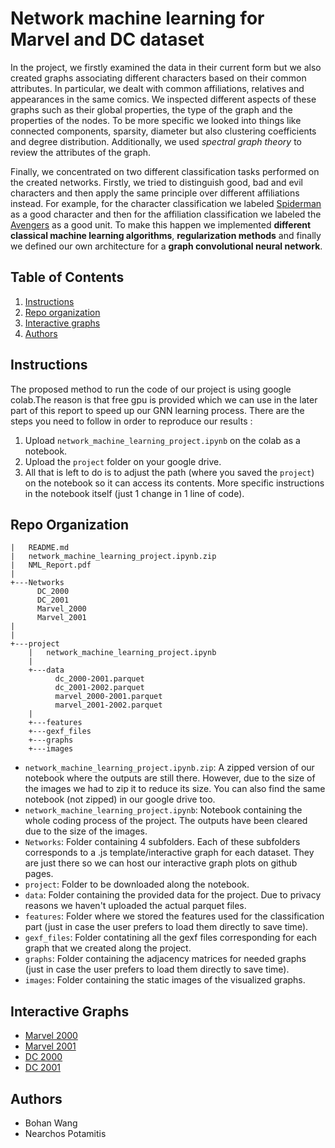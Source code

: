 # Network machine learning for Marvel and DC dataset
In the project, we firstly examined the data in their current form but we also created graphs associating different characters based on their common attributes. In particular, we dealt with common affiliations, relatives and appearances in the same comics. We inspected different aspects of these graphs such as their global properties, the type of the graph and the properties of the nodes. To be more specific we looked into things like connected components, sparsity, diameter but also clustering coefficients and degree distribution. Additionally, we used *spectral graph theory* to review the attributes of the graph.

Finally, we concentrated on two different classification tasks performed on the created networks. Firstly, we tried to distinguish good, bad and evil characters and then apply the same principle over different affiliations instead. For example, for the character classification we labeled [Spiderman](https://marvel.fandom.com/wiki/Peter_Parker_(Earth-616)) as a good character and then for the affiliation classification we labeled the [Avengers](https://marvel.fandom.com/wiki/Avengers_(Earth-616)) as a good unit. To make this happen we implemented **different classical machine learning algorithms**, **regularization methods** and finally we defined our own architecture for a **graph convolutional neural network**. 

## Table of Contents
1. [Instructions](#Instructions)
2. [Repo organization](#Repo_organization)
3. [Interactive graphs](#graphs)
4. [Authors](#Authors)


## Instructions <a name="Instructions"></a>
The proposed method to run the code of our project is using google colab.The reason is that free gpu is provided which we can use in the later part of this report to speed up our GNN learning process. There are the steps you need to follow in order to reproduce our results : 
1. Upload `network_machine_learning_project.ipynb` on the colab as a notebook.
2. Upload the `project` folder on your google drive. 
3. All that is left to do is to adjust the path (where you saved the `project`) on the notebook so it can access its contents. More specific instructions in the notebook itself (just 1 change in 1 line of code).



## Repo Organization <a name="Repo_organization"></a>
```
|   README.md
|   network_machine_learning_project.ipynb.zip
|   NML_Report.pdf
|
+---Networks
      DC_2000
      DC_2001
      Marvel_2000
      Marvel_2001
|
|
+---project
    |   network_machine_learning_project.ipynb
    |
    +---data
          dc_2000-2001.parquet
          dc_2001-2002.parquet
          marvel_2000-2001.parquet
          marvel_2001-2002.parquet
    |
    +---features
    +---gexf_files
    +---graphs
    +---images

```

- `network_machine_learning_project.ipynb.zip`: A zipped version of our notebook where the outputs are still there. However, due to the size of the images we had to zip it to reduce its size. You can also find the same notebook (not zipped) in our google drive too. 
- `network_machine_learning_project.ipynb`: Notebook containing the whole coding process of the project. The outputs have been cleared due to the size of the images.
- `Networks`: Folder containing 4 subfolders. Each of these subfolders corresponds to a .js template/interactive graph for each dataset. They are just there so we can host our interactive graph plots on github pages.
- `project`: Folder to be downloaded along the notebook.
- `data`: Folder containing the provided data for the project. Due to privacy reasons we haven't uploaded the actual parquet files.
- `features`: Folder where we stored the features used for the classification part (just in case the user prefers to load them directly to save time).
- `gexf_files`: Folder contatining all the gexf files corresponding for each graph that we created along the project. 
- `graphs`: Folder containing the adjacency matrices for needed graphs (just in case the user prefers to load them directly to save time).
- `images`: Folder containing the static images of the visualized graphs.

## Interactive Graphs <a name="graphs"></a>
- [Marvel 2000](https://potamitisn.github.io/NML_Project/Networks/Marvel_2000/)
- [Marvel 2001](https://potamitisn.github.io/NML_Project/Networks/Marvel_2001/)
- [DC 2000](https://potamitisn.github.io/NML_Project/Networks/DC_2000/)
- [DC 2001](https://potamitisn.github.io/NML_Project/Networks/DC_2001/)

## Authors <a name="Authors"></a>
- Bohan Wang
- Nearchos Potamitis
